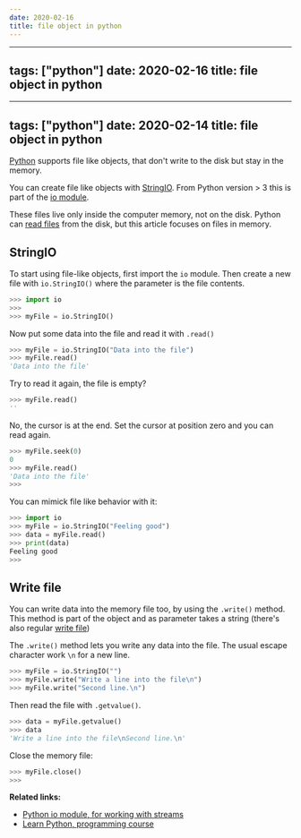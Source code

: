 ```yaml
---
date: 2020-02-16
title: file object in python
---
```

---
tags: ["python"]
date: 2020-02-16
title: file object in python
---
---
tags: ["python"]
date: 2020-02-14
title: file object in python
---
<a href="https://python.org">Python</a> supports file like objects, that don't write to the disk but stay in the memory.

You can create file like objects with <a href="https://docs.python.org/2/library/stringio.html">StringIO</a>. From Python version > 3 this is part of the <a href="https://docs.python.org/3/library/io.html">io module</a>. 

These files live only inside the computer memory, not on the disk. Python can <a href="https://pythonbasics.org/read-file/">read files</a> from the disk, but this article focuses on files in memory.

## StringIO

To start using file-like objects, first import the `io` module. Then create a new file with `io.StringIO()` where the parameter is the file contents.

```python
>>> import io
>>> 
>>> myFile = io.StringIO()
```

Now put some data into the file and read it with `.read()`

```python
>>> myFile = io.StringIO("Data into the file")
>>> myFile.read()
'Data into the file'
```

Try to read it again, the file is empty?

```python
>>> myFile.read()
''
```

No, the cursor is at the end. Set the cursor at position zero and you can read again.

```python
>>> myFile.seek(0)
0
>>> myFile.read()
'Data into the file'
>>> 
```

You can mimick file like behavior with it:

```python
>>> import io
>>> myFile = io.StringIO("Feeling good")
>>> data = myFile.read()
>>> print(data)
Feeling good
>>> 
```

## Write file

You can write data into the memory file too, by using the `.write()` method. This method is part of the object and as parameter takes a string (there's also regular <a href="https://pythonbasics.org/write-file/">write file</a>)

The `.write()` method lets you write any data into the file. The usual escape character work `\n` for a new line.
 
```python
>>> myFile = io.StringIO("")
>>> myFile.write("Write a line into the file\n")
>>> myFile.write("Second line.\n")
```

Then read the file with `.getvalue()`.

```python
>>> data = myFile.getvalue()
>>> data
'Write a line into the file\nSecond line.\n'
```

Close the memory file:

```python
>>> myFile.close()
>>> 
```

**Related links:**
* <a href="https://docs.python.org/3/library/io.html">Python io module, for working with streams</a>
* <a href="https://gumroad.com/l/dcsp">Learn Python, programming course</a>


